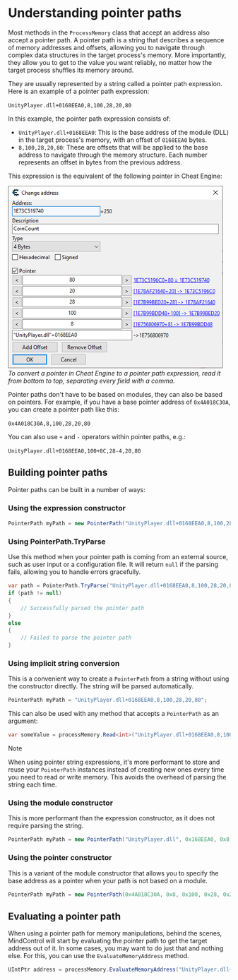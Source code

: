 ﻿# Understanding pointer paths

Most methods in the `ProcessMemory` class that accept an address also accept a pointer path. A pointer path is a string that describes a sequence of memory addresses and offsets, allowing you to navigate through complex data structures in the target process's memory. More importantly, they allow you to get to the value you want reliably, no matter how the target process shuffles its memory around.

They are usually represented by a string called a pointer path expression. Here is an example of a pointer path expression:

`UnityPlayer.dll+0168EEA0,8,100,28,20,80`

In this example, the pointer path expression consists of:
- `UnityPlayer.dll+0168EEA0`: This is the base address of the module (DLL) in the target process's memory, with an offset of `0168EEA0` bytes.
- `8,100,28,20,80`: These are offsets that will be applied to the base address to navigate through the memory structure. Each number represents an offset in bytes from the previous address.

This expression is the equivalent of the following pointer in Cheat Engine:

![Pointer in Cheat Engine](../../images/ce-pointer-example.png)<br/>
*To convert a pointer in Cheat Engine to a pointer path expression, read it from bottom to top, separating every field with a comma.*

Pointer paths don't have to be based on modules, they can also be based on pointers. For example, if you have a base pointer address of `0x4A018C30A`, you can create a pointer path like this:

`0x4A018C30A,8,100,28,20,80`

You can also use `+` and `-` operators within pointer paths, e.g.:

`UnityPlayer.dll+0168EEA0,100+8C,28-4,20,80`

## Building pointer paths

Pointer paths can be built in a number of ways:

### Using the expression constructor

```csharp
PointerPath myPath = new PointerPath("UnityPlayer.dll+0168EEA0,8,100,28,20,80");
```

### Using PointerPath.TryParse

Use this method when your pointer path is coming from an external source, such as user input or a configuration file. It will return `null` if the parsing fails, allowing you to handle errors gracefully.

```csharp
var path = PointerPath.TryParse("UnityPlayer.dll+0168EEA0,8,100,28,20,80");
if (path != null)
{
    // Successfully parsed the pointer path
}
else
{
    // Failed to parse the pointer path
}
```

### Using implicit string conversion

This is a convenient way to create a `PointerPath` from a string without using the constructor directly. The string will be parsed automatically.

```csharp
PointerPath myPath = "UnityPlayer.dll+0168EEA0,8,100,28,20,80";
```

This can also be used with any method that accepts a `PointerPath` as an argument:

```csharp
var someValue = processMemory.Read<int>("UnityPlayer.dll+0168EEA0,8,100,28,20,80").ValueOrDefault();
```

> [!NOTE]
> When using pointer string expressions, it's more performant to store and reuse your `PointerPath` instances instead of creating new ones every time you need to read or write memory. This avoids the overhead of parsing the string each time.

### Using the module constructor

This is more performant than the expression constructor, as it does not require parsing the string.

```csharp
PointerPath myPath = new PointerPath("UnityPlayer.dll", 0x168EEA0, 0x8, 0x100, 0x28, 0x20, 0x80);
```

### Using the pointer constructor

This is a variant of the module constructor that allows you to specify the base address as a pointer when your path is not based on a module.

```csharp
PointerPath myPath = new PointerPath(0x4A018C30A, 0x8, 0x100, 0x28, 0x20, 0x80);
```

## Evaluating a pointer path

When using a pointer path for memory manipulations, behind the scenes, MindControl will start by evaluating the pointer path to get the target address out of it. In some cases, you may want to do just that and nothing else. For this, you can use the `EvaluateMemoryAddress` method.

```csharp
UIntPtr address = processMemory.EvaluateMemoryAddress("UnityPlayer.dll+0168EEA0,8,100,28,20,80").ValueOrDefault();
```
